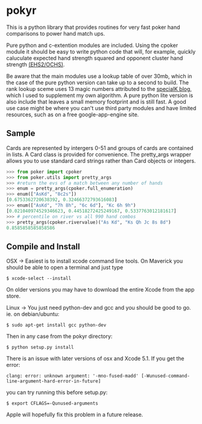 pokyr
=============

This is a python library that provides routines for very fast poker hand
comparisons to power hand match ups.

Pure python and c-extention modules are included.  Using the cpoker
module it should be easy to write python code that will, for example,
quickly caluculate expected hand strength squared and opponent cluster 
hand strength [(EHS2/OCHS)](http://poker.cs.ualberta.ca/publications/AAMAS13-abstraction.pdf).

Be aware that the main modules use a lookup table of over 30mb, which in
the case of the pure python version can take up to a second to build. The
rank lookup sceme uses 13 magic numbers attributed to the [specialK blog](http://specialk-coding.blogspot.com/2010/04/texas-holdem-7-card-evaluator_23.html),
which I used to supplement my own algorithm.  A pure python lite version is
also include that leaves a small memory footprint and is still fast.  A good
use case might be where you can't use third party modules and have
limited resources, such as on a free google-app-engine site.


Sample
------
Cards are represented by intergers 0-51 and groups of cards are contained
in lists.  A Card class is provided for convenience.  The pretty_args
wrapper allows you to use standard card strings rather than Card objects
or integers.

```python
>>> from poker import cpoker
>>> from poker.utils import pretty_args
>>> #return the evs of a match between any number of hands
>>> enum = pretty_args(cpoker.full_enumeration)
>>> enum(["AsKd", "8c2s"])
[0.6753362720638392, 0.32466372793616083]
>>> enum(["AsKd", "7h 8h", "6c 6d"], "Kc 6h 9h")
[0.021040974529346623, 0.44518272425249167, 0.5337763012181617]
>>> # percentile on river vs all 990 hand combos
>>> pretty_args(cpoker.rivervalue)("As Kd", "Ks Qh Jc 8s 8d")
0.8585858585858586
```

Compile and Install
-------
OSX -> Easiest is to install xcode command line tools.
On Maverick you should be able to open a terminal and just type

```
$ xcode-select --install
```

On older versions you may have to download the entire Xcode from
the app store.

Linux -> You just need python-dev and gcc and you should be good to go.
ie. on debian/ubuntu:

```
$ sudo apt-get install gcc python-dev
```

Then in any case from the pokyr directory:

```
$ python setup.py install
```

There is an issue with later versions of osx and Xcode 5.1.
If you get the error:

```
clang: error: unknown argument: '-mno-fused-madd' [-Wunused-command-line-argument-hard-error-in-future]
```

you can try running this before setup.py:

```
$ export CFLAGS=-Qunused-arguments
```

Apple will hopefully fix this problem in a future release.
